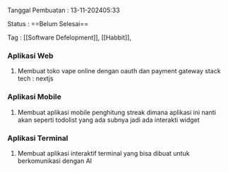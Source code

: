 
Tanggal Pembuatan : 13-11-202405:33

Status : ==Belum Selesai== 

Tag :  [[Software Defelopment]], [[Habbit]], 

### Aplikasi Web

1. Membuat toko vape online dengan oauth dan payment gateway stack tech : nextjs

### Aplikasi Mobile

1. Membuat aplikasi mobile penghitung streak dimana aplikasi ini nanti akan seperti todolist yang ada subnya jadi ada interakti widget

### Aplikasi Terminal

1. Membuat aplikasi interaktif terminal yang bisa dibuat untuk berkomunikasi dengan AI

